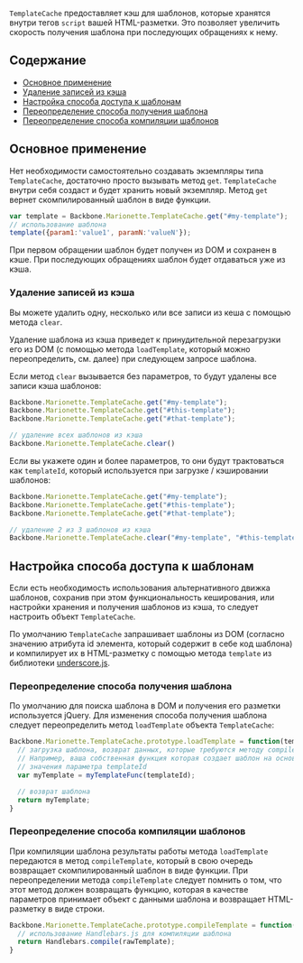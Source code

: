 `TemplateCache` предоставляет кэш для шаблонов, которые хранятся внутри тегов
`script` вашей HTML-разметки. Это позволяет увеличить скорость получения
шаблона при последующих обращениях к нему.

## Содержание

* [Основное применение](#basic-usage)
* [Удаление записей из кэша](#clear-items-from-cache)
* [Настройка способа доступа к шаблонам](#customizing-template-access)
* [Переопределение способа получения шаблона](#override-template-retrieval)
* [Переопределение способа компиляции шаблонов](#override-template-compilation)

## <a name="basic-usage"></a> Основное применение

Нет необходимости самостоятельно создавать экземпляры типа `TemplateCache`,
достаточно просто вызывать метод `get`. `TemplateCache` внутри себя создаст и будет
хранить новый экземпляр. Метод `get` вернет скомпилированный шаблон в виде функции.

```js
var template = Backbone.Marionette.TemplateCache.get("#my-template");
// использование шаблона
template({param1:'value1', paramN:'valueN'});
```

При первом обращении шаблон будет получен из DOM и сохранен в кэше.
При последующих обращениях шаблон будет отдаваться уже из кэша.

### <a name="clear-items-from-cache"></a> Удаление записей из кэша

Вы можете удалить одну, несколько или все записи из кеша с помощью метода `clear`.

Удаление шаблона из кэша приведет к принудительной перезагрузки его из DOM
(с помощью метода `loadTemplate`, который можно переопределить, см. далее)
при следующем запросе шаблона.

Если метод `clear` вызывается без параметров, то будут удалены все записи кэша шаблонов:

```js
Backbone.Marionette.TemplateCache.get("#my-template");
Backbone.Marionette.TemplateCache.get("#this-template");
Backbone.Marionette.TemplateCache.get("#that-template");

// удаление всех шаблонов из кэша
Backbone.Marionette.TemplateCache.clear()
```

Если вы укажете один и более параметров, то они будут трактоваться как `templateId`, который используется при загрузке / кэшировании шаблонов:

```js
Backbone.Marionette.TemplateCache.get("#my-template");
Backbone.Marionette.TemplateCache.get("#this-template");
Backbone.Marionette.TemplateCache.get("#that-template");

// удаление 2 из 3 шаблонов из кэша
Backbone.Marionette.TemplateCache.clear("#my-template", "#this-template");
```

## <a name="customizing-template-access"></a> Настройка способа доступа к шаблонам

Если есть необходимость использования альтернативного движка шаблонов, сохранив при этом
функциональность кеширования, или настройки хранения и получения шаблонов из кэша,
то следует настроить объект `TemplateCache`.

По умолчанию `TemplateCache` запрашивает шаблоны из DOM (согласно значению атрибута id элемента,
который содержит в себе код шаблона) и компилирует их в HTML-разметку с помощью метода `template`
из библиотеки [underscore.js](http://underscorejs.org/#template).

### <a name="override-template-retrieval"></a> Переопределение способа получения шаблона

По умолчанию для поиска шаблона в DOM и получения его разметки используется jQuery. Для изменения
способа получения шаблона следует переопределить метод `loadTemplate` объекта `TemplateCache`:

```js
Backbone.Marionette.TemplateCache.prototype.loadTemplate = function(templateId){
  // загрузка шаблона, возврат данных, которые требуются методу compileTemplate
  // Например, ваша собственная функция которая создает шаблон на основании
  // значения параметра templateId
  var myTemplate = myTemplateFunc(templateId);

  // возврат шаблона
  return myTemplate;
}
```

### <a name="override-template-compilation"></a> Переопределение способа компиляции шаблонов

При компиляции шаблона результаты работы метода `loadTemplate` передаются в метод `compileTemplate`,
который в свою очередь возвращает скомпилированный шаблон в виде функции. При переопределении метода
`compileTemplate` следует помнить о том, что этот метод должен возвращать функцию, которая в качестве
параметров принимает объект с данными шаблона и возвращает HTML-разметку в виде строки.

```js
Backbone.Marionette.TemplateCache.prototype.compileTemplate = function(rawTemplate) {
  // использование Handlebars.js для компиляции шаблона
  return Handlebars.compile(rawTemplate);
}
```


